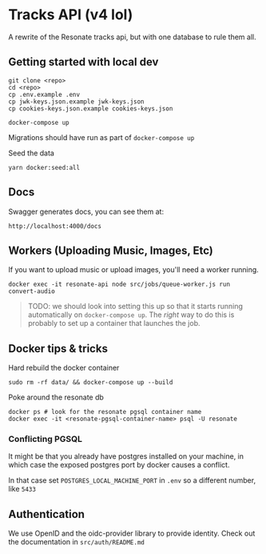 # Tracks API (v4 lol)

A rewrite of the Resonate tracks api, but with one database to rule them all.

## Getting started with local dev

```
git clone <repo>
cd <repo>
cp .env.example .env
cp jwk-keys.json.example jwk-keys.json
cp cookies-keys.json.example cookies-keys.json

docker-compose up
```

Migrations should have run as part of `docker-compose up`

Seed the data

```
yarn docker:seed:all
```

## Docs

Swagger generates docs, you can see them at: 

```
http://localhost:4000/docs
```

## Workers (Uploading Music, Images, Etc)

If you want to upload music or upload images, you'll need a worker running.

```
docker exec -it resonate-api node src/jobs/queue-worker.js run convert-audio
```

> TODO: we should look into setting this up so that it starts running automatically on `docker-compose up`. The _right_ way to do this is probably to set up a container that launches the job.

## Docker tips & tricks

Hard rebuild the docker container

```
sudo rm -rf data/ && docker-compose up --build
``` 

Poke around the resonate db

```
docker ps # look for the resonate pgsql container name
docker exec -it <resonate-pgsql-container-name> psql -U resonate
```

### Conflicting PGSQL

It might be that you already have postgres installed on your machine, in which case the exposed postgres port by docker causes a conflict. 

In that case set `POSTGRES_LOCAL_MACHINE_PORT` in `.env` so a different number, like `5433`

## Authentication

We use OpenID and the oidc-provider library to provide identity. Check out the documentation in `src/auth/README.md`